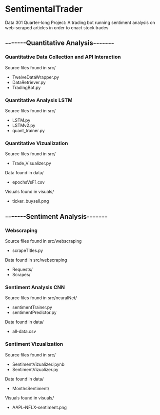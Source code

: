 # SentimentalTrader
Data 301 Quarter-long Project: A trading bot running sentiment analysis on web-scraped articles in order to enact stock trades

## -------Quantitative Analysis-------
### Quantitative Data Collection and API Interaction
Source files found in src/
* TwelveDataWrapper.py
* DataRetriever.py
* TradingBot.py

### Quantitative Analysis LSTM
Source files found in src/
* LSTM.py
* LSTMv2.py
* quant_trainer.py

### Quantitative Vizualization
Source files found in src/
* Trade_Visualizer.py

Data found in data/
* epochsVsF1.csv

Visuals found in visuals/
* ticker_buysell.png

## -------Sentiment Analysis-------
### Webscraping
Source files found in src/webscraping
* scrapeTitles.py

Data found in src/webscraping
* Requests/
* Scrapes/

### Sentiment Analysis CNN
Source files found in src/neuralNet/
* sentimentTrainer.py
* sentimentPredictor.py

Data found in data/
* all-data.csv

### Sentiment Vizualization
Source files found in src/
* SentimentVizualizer.ipynb
* SentimentVizualizer.py

Data found in data/
* MonthsSentiment/

Visuals found in visuals/
* AAPL-NFLX-sentiment.png






